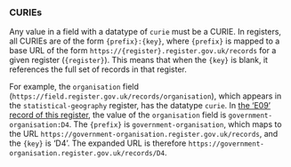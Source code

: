 ### CURIEs 

Any value in a field with a datatype of `curie` must be a CURIE. In registers,
all CURIEs are of the form `{prefix}:{key}`, where `{prefix}` is mapped to a
base URL of the form `https://{register}.register.gov.uk/records` for a given
register (`{register}`). This means that when the `{key}` is blank, it
references the full set of records in that register.

For example, the `organisation` field
(`https://field.register.gov.uk/records/organisation`), which appears in the
`statistical-geography` register, has the datatype `curie`. In [the ‘E09’
record of this
register](https://statistical-geography.register.gov.uk/records/E09.json), the
value of the `organisation` field is `government-organisation:D4`. The
`{prefix}` is `government-organisation`, which maps to the URL
`https://government-organisation.register.gov.uk/records`, and the `{key}` is
‘D4’. The expanded URL is therefore
`https://government-organisation.register.gov.uk/records/D4`.
